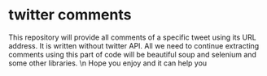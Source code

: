 # twitter comments

This repository will provide all comments of a specific tweet using its URL address. It is written without twitter API. All we need to continue extracting comments using this part of code will be beautiful soup and selenium and some other libraries. \n Hope you enjoy and it can help you

